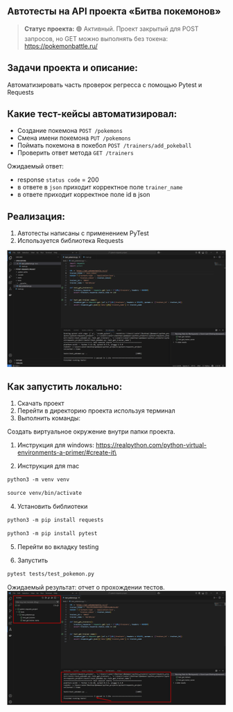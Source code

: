 <h2>Автотесты на API проекта «Битва покемонов»</h2>

> **Статус проекта:**
> 🟢 Активный. Проект закрытый для POST запросов, но GET можно выполнять без токена: https://pokemonbattle.ru/

## Задачи проекта и описание:
Автоматизировать часть проверок регресса с помощью Pytest и Requests

## Какие тест-кейсы автоматизировал:
* Создание покемона `POST /pokemons`
* Смена имени покемона `PUT /pokemons`
* Поймать покемона в покебол `POST /trainers/add_pokeball`
* Проверить ответ метода `GET /trainers`

Ожидаемый ответ: 
* response `status code` = 200
* в ответе в `json` приходит корректное поле `trainer_name`
* в ответе приходит корректное поле id в json

## Реализация:

1. Автотесты написаны с применением PyTest
2. Используется библиотека Requests

![image](https://github.com/ValeryQA1911/Requests-Pytest-Atests/blob/main/static/main_pok.png)

## Как запустить локально:
1. Скачать проект
2. Перейти в директорию проекта используя терминал
2. Выполнить команды:

Создать виртуальное окружение внутри папки проекта.
1. Инструкция для windows: https://realpython.com/python-virtual-environments-a-primer/#create-it\

2. Инструкция для mac

``` markdown
python3 -m venv venv
```

``` markdown
source venv/bin/activate
```

4. Установить библиотеки

``` markdown
python3 -m pip install requests
```

``` markdown
python3 -m pip install pytest
```
5. Перейти во вкладку testing

6. Запустить
``` markdown
pytest tests/test_pokemon.py
```

Ожидаемый результат: отчет о прохождении тестов.
![image](https://github.com/ValeryQA1911/Requests-Pytest-Atests/blob/main/static/Done.png)
